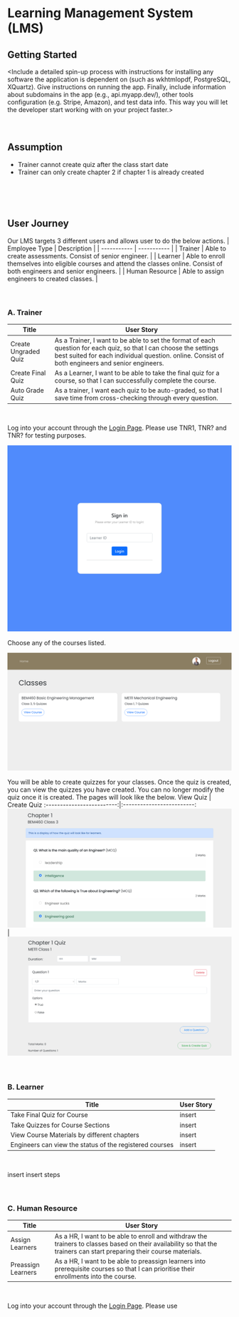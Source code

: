 # Learning Management System (LMS)
<Summarize what your software does in the introductory paragraph>

## Getting Started
<Include a detailed spin-up process with instructions for installing any software the application is dependent on (such as wkhtmlopdf, PostgreSQL, XQuartz). Give instructions on running the app. Finally, include information about subdomains in the app (e.g., api.myapp.dev/), other tools configuration (e.g. Stripe, Amazon), and test data info. This way you will let the developer start working with on your project faster.>
<br><br><br>


## Assumption
- Trainer cannot create quiz after the class start date
- Trainer can only create chapter 2 if chapter 1 is already created

<br><br><br>

## User Journey
Our LMS targets 3 different users and allows user to do the below actions.
| Employee Type       | Description                                                            |
| -----------         | -----------                                                            |
| Trainer             | Able to create assessments. Consist of senior engineer.                |
| Learner             | Able to enroll themselves into eligible courses and attend the classes online. Consist of both engineers and senior engineers.                                        |
| Human Resource      | Able to assign engineers to created classes.                           |
<br><br><br>

### A. Trainer
| Title                | User Story                                                          |
| -----------          | -----------                                                            |
| Create Ungraded Quiz | As a Trainer, I want to be able to set the format of each question for each quiz, so that I can choose the settings best suited for each individual question. online. Consist of both engineers and senior engineers.                                                 |
| Create Final Quiz    | As a Learner, I want to be able to take the final quiz for a course, so that I can successfully complete the course.                                                    |
| Auto Grade Quiz      | As a trainer, I want each quiz to be auto-graded, so that I save time from cross-checking through every question.                                                     |
<br>

Log into your account through the [Login Page](http://localhost/is212-spm-team4/frontend/templates/learner/login.html). Please use TNR1, TNR? and TNR? for testing purposes.
<p align="center">
  <img src="frontend\static\img\markdown\login_page.png" width="700"/>
</p>

Choose any of the courses listed.
<p align="center">
  <img src="frontend\static\img\markdown\tnr_homepage.png" width="700"/>
</p>

You will be able to create quizzes for your classes. Once the quiz is created, you can view the quizzes you have created. You can no longer modify the quiz once it is created. The pages will look like the below.
View Quiz            |  Create Quiz
:-------------------------:|:-------------------------:
![](frontend\static\img\markdown\tnr_view_quiz.png)  |  ![](frontend\static\img\markdown\tnr_create_quiz.png)
<br><br><br>

### B. Learner
| Title                | User Story                                                                                  |
| -----------          | -----------                                                                                 |
| Take Final Quiz for Course                              | insert                                                   |
| Take Quizzes for Course Sections                        | insert                                                   |
| View Course Materials by different chapters             | insert                                                   |
| Engineers can view the status of the registered courses | insert                                                   |
<br>

insert insert steps
<br><br><br>

### C. Human Resource
| Title                | User Story                                                                                                    |
| -----------          | -----------                                                                                                   |
| Assign Learners | As a HR, I want to be able to enroll and withdraw the trainers to classes based on their availability so that the trainers can start preparing their course materials.                                                                                   |
| Preassign Learners   | As a HR, I want to be able to preassign learners into prerequisite courses so that I can prioritise their enrollments into the course.                                                                                                           |
<br>

Log into your account through the [Login Page](http://localhost/is212-spm-team4/frontend/templates/learner/login.html). 
Please use